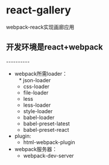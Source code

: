 # react-gallery
webpack-reack实现画廊应用
    
## 开发环境是react+webpack   
----------  
* webpack所需loader：    
    * json-loader       
    * css-loader    
    * file-loader   
    * less    
    * less-loader   
    * style-loader        
    * babel-loader    
    * babel-preset-latest   
    * babel-preset-react    
* plugin:   
    * html-webpack-plugin   
* webpack服务器：   
    * webpack-dev-server
